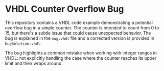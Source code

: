 # VHDL Counter Overflow Bug
This repository contains a VHDL code example demonstrating a potential overflow bug in a simple counter. The counter is intended to count from 0 to 15, but there's a subtle issue that could cause unexpected behavior.  The bug is explained in the `bug.vhdl` file and a corrected version is provided in `bugSolution.vhdl`.

The bug highlights a common mistake when working with integer ranges in VHDL: not explicitly handling the case where the counter reaches its upper limit and then wraps around.
